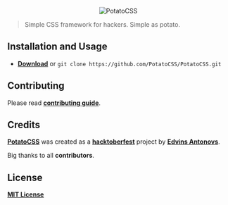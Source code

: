 <p align="center">
    <img align="center" src="https://avatars2.githubusercontent.com/u/20952276?v=3&s=200" alt="PotatoCSS">
</p>

> Simple CSS framework for hackers. Simple as potato.

## Installation and Usage

* [**Download**](https://github.com/PotatoCSS/PotatoCSS/archive/master.zip) or `git clone https://github.com/PotatoCSS/PotatoCSS.git`

## Contributing

Please read [**contributing guide**](https://github.com/PotatoCSS/PotatoCSS/blob/master/contributing.md).

## Credits

[**PotatoCSS**](https://github.com/PotatoCSS/PotatoCSS) was created as a [**hacktoberfest**](https://hacktoberfest.digitalocean.com/) project by [**Edvins Antonovs**](https://twitter.com/edvinsantonovs).

Big thanks to all **contributors**.

## License

[**MIT License**](https://github.com/PotatoCSS/PotatoCSS/blob/master/license.md)
